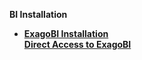 <strong>BI Installation<strong>

<ul>      
<li>
<a href="/articles/98_maintenance_and_operational/BI_Installation/01_ExagoBI_Installation.md">ExagoBI Installation</a></li>
<a href="/articles/98_maintenance_and_operational/BI_Installation/02_direct_access_ExagoBI.md">Direct Access to ExagoBI</a></li>
	
</ul>
